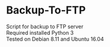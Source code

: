 # Backup-To-FTP
Script for backup to FTP server  
Required installed Python 3  
Tested on Debian 8.11 and Ubuntu 16.04

